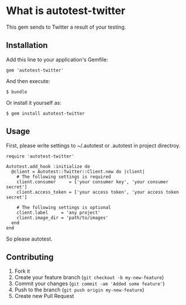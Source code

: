 What is autotest-twitter
========================

This gem sends to Twitter a result of your testing.

Installation
------------

Add this line to your application's Gemfile:

    gem 'autotest-twitter'

And then execute:

    $ bundle

Or install it yourself as:

    $ gem install autotest-twitter

Usage
-----

First, please write settings to ~/.autotest or .autotest in project directroy.

    require 'autotest-twitter'

    Autotest.add_hook :initialize do
      @client = Autotest::Twitter::Client.new do |client|
        # The following settings is required
        client.consumer     = ['your consumer key', 'your consumer secret']
        client.access_token = ['your access token', 'your access token secret']

        # The following settings is optional
        client.label     = 'any project'
        client.image_dir = 'path/to/images'
      end
    end

So please autotest.

Contributing
------------

1. Fork it
2. Create your feature branch (`git checkout -b my-new-feature`)
3. Commit your changes (`git commit -am 'Added some feature'`)
4. Push to the branch (`git push origin my-new-feature`)
5. Create new Pull Request
